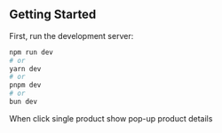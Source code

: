 
## Getting Started

First, run the development server:

```bash
npm run dev
# or
yarn dev
# or
pnpm dev
# or
bun dev
```

When click single product show pop-up product details 